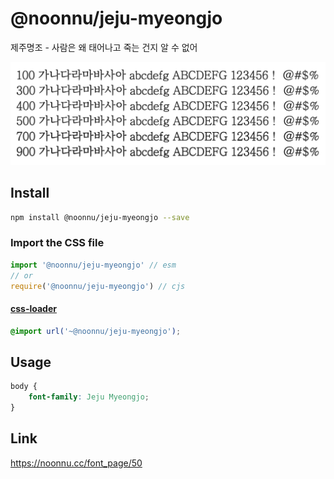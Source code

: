 # @noonnu/jeju-myeongjo

제주명조 - 사람은 왜 태어나고 죽는 건지 알 수 없어

![example](./example.png)

## Install

```bash
npm install @noonnu/jeju-myeongjo --save
```

### Import the CSS file

```js
import '@noonnu/jeju-myeongjo' // esm
// or
require('@noonnu/jeju-myeongjo') // cjs
```

#### [css-loader](https://github.com/webpack-contrib/css-loader)

```css
@import url('~@noonnu/jeju-myeongjo');
```

## Usage

```css
body {
    font-family: Jeju Myeongjo;
}
```

## Link

https://noonnu.cc/font_page/50
